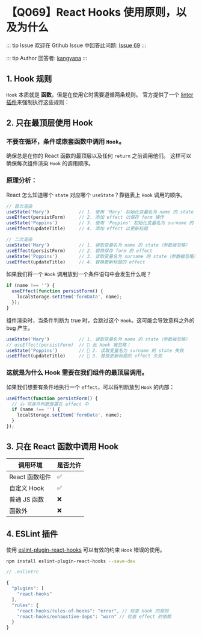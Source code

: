# 【Q069】React Hooks 使用原则，以及为什么


::: tip Issue
欢迎在 Gtihub Issue 中回答此问题: [Issue 69](https://github.com/kangyana/daily-question/issues/69)
:::

::: tip Author
回答者: [kangyana](https://github.com/kangyana)
:::
## 1. Hook 规则
`Hook` 本质就是 **函数**，但是在使用它时需要遵循两条规则。
官方提供了一个 [linter 插件](https://www.npmjs.com/package/eslint-plugin-react-hooks)来强制执行这些规则：

## 2. 只在最顶层使用 Hook
### 不要在循环，条件或嵌套函数中调用 `Hook`。
确保总是在你的 React 函数的最顶层以及任何 `return` 之前调用他们。
这样可以确保每次组件渲染 `Hook` 的调用顺序。

### 原理分析：
React 怎么知道哪个 `state` 对应哪个 `useState`？靠链表上 `Hook` 调用的顺序。
```javascript
// 首次渲染
useState('Mary')           // 1. 使用 'Mary' 初始化变量名为 name 的 state
useEffect(persistForm)     // 2. 添加 effect 以保存 form 操作
useState('Poppins')        // 3. 使用 'Poppins' 初始化变量名为 surname 的 state
useEffect(updateTitle)     // 4. 添加 effect 以更新标题

// 二次渲染
useState('Mary')           // 1. 读取变量名为 name 的 state（参数被忽略）
useEffect(persistForm)     // 2. 替换保存 form 的 effect
useState('Poppins')        // 3. 读取变量名为 surname 的 state（参数被忽略）
useEffect(updateTitle)     // 4. 替换更新标题的 effect
```

如果我们将一个 `Hook` 调用放到一个条件语句中会发生什么呢？
```javascript
if (name !== '') {
  useEffect(function persistForm() {
    localStorage.setItem('formData', name);
  });
}
```

组件渲染时，当条件判断为 true 时，会跳过这个 `Hook`。这可能会导致意料之外的 bug 产生。
```javascript
useState('Mary')           // 1. 读取变量名为 name 的 state（参数被忽略）
// useEffect(persistForm)  // 🔴 此 Hook 被忽略！
useState('Poppins')        // 🔴 2. 读取变量名为 surname 的 state 失败
useEffect(updateTitle)     // 🔴 3. 替换更新标题的 effect 失败
```

### 这就是为什么 Hook 需要在我们组件的最顶层调用。
如果我们想要有条件地执行一个 `effect`，可以将判断放到 `Hook` 的内部：
```javascript
useEffect(function persistForm() {
  // 👍 将条件判断放置在 effect 中
  if (name !== '') {
    localStorage.setItem('formData', name);
  }
});
```

## 3. 只在 React 函数中调用 Hook

调用环境 | 是否允许
-- | --
React 函数组件 | ✅
自定义 Hook | ✅
普通 JS 函数 | ❌
函数外 | ❌

## 4. ESLint 插件
使用 [eslint-plugin-react-hooks](https://www.npmjs.com/package/eslint-plugin-react-hooks) 可以有效的约束 `Hook` 错误的使用。
```bash
npm install eslint-plugin-react-hooks --save-dev
```

```javascript
// .eslintrc

{
  "plugins": [
    "react-hooks"
  ],
  "rules": {
    "react-hooks/rules-of-hooks": "error", // 检查 Hook 的规则
    "react-hooks/exhaustive-deps": "warn" // 检查 effect 的依赖
  }
}
```
